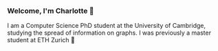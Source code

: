 ### Welcome, I'm Charlotte 👋 

I am a Computer Science PhD student at the University of Cambridge, studying the spread of information on graphs. I was previously a master student at ETH Zurich :pushpin:







